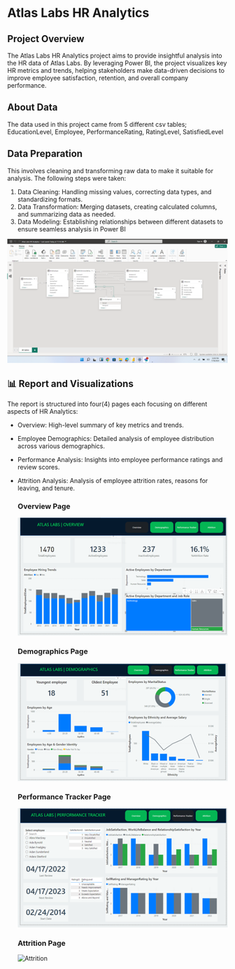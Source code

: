 # Atlas Labs HR Analytics

## Project Overview

The Atlas Labs HR Analytics project aims to provide insightful analysis into the HR data of Atlas Labs. By leveraging Power BI, the project visualizes key HR metrics and trends, helping stakeholders make data-driven decisions to improve employee satisfaction, retention, and overall company performance.

## About Data
The data used in this project came from 5 different csv tables; EducationLevel, Employee, PerformanceRating, RatingLevel, SatisfiedLevel

## Data Preparation
This involves cleaning and transforming raw data to make it suitable for analysis. The following steps were taken:
  1) Data Cleaning: Handling missing values, correcting data types, and standardizing formats.
  2) Data Transformation: Merging datasets, creating calculated columns, and summarizing data as needed.
  3) Data Modeling: Establishing relationships between different datasets to ensure seamless analysis in Power BI
  
  ![Data Model](https://github.com/kareemathamzat/Images/blob/main/data%20model.PNG)

  ## 📊 Report and Visualizations
  The report is structured into four(4) pages each focusing on different aspects of HR Analytics:
  - Overview: High-level summary of key metrics and trends.
  - Employee Demographics: Detailed analysis of employee distribution across various demographics.
  - Performance Analysis: Insights into employee performance ratings and review scores.
  - Attrition Analysis: Analysis of employee attrition rates, reasons for leaving, and tenure.

    ### Overview Page
    ![Overview](https://github.com/kareemathamzat/Images/blob/main/overview%20page.PNG)

    ### Demographics Page
    ![Demographics](https://github.com/kareemathamzat/Images/blob/main/Demographics.PNG)

    ### Performance Tracker Page
    ![Performance Tracker](https://github.com/kareemathamzat/Images/blob/main/Performance%20Tracker.PNG)

    ### Attrition Page
    ![Attrition]()
    
    
